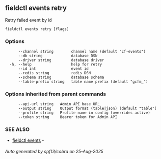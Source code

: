 ## fieldctl events retry

Retry failed event by id

```
fieldctl events retry [flags]
```

### Options

```
      --channel string        channel name (default "cf-events")
      --db string             database DSN
      --driver string         database driver
  -h, --help                  help for retry
      --id int                event id
      --redis string          redis DSN
      --schema string         database schema
      --table-prefix string   table name prefix (default "gcfm_")
```

### Options inherited from parent commands

```
      --api-url string   Admin API base URL
      --output string    Output format (table|json) (default "table")
      --profile string   Profile name in config (overrides active)
      --token string     Bearer token for Admin API
```

### SEE ALSO

* [fieldctl events](fieldctl_events.md)	 - 

###### Auto generated by spf13/cobra on 25-Aug-2025

